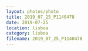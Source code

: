 ```yaml
---
layout: photos/photo
title: 2019_07_25_P1140478
date: 2019-07-25
location: lisboa
category: lisboa
filename: 2019_07_25_P1140478
---
```

